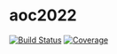 # aoc2022

[![Build Status](https://github.com/DaniGlez/aoc2022.jl/actions/workflows/CI.yml/badge.svg?branch=main)](https://github.com/DaniGlez/aoc2022.jl/actions/workflows/CI.yml?query=branch%3Amain)
[![Coverage](https://codecov.io/gh/DaniGlez/aoc2022.jl/branch/main/graph/badge.svg)](https://codecov.io/gh/DaniGlez/aoc2022.jl)
